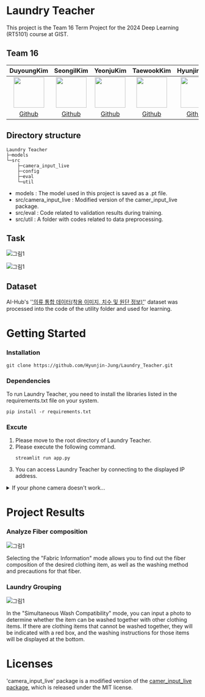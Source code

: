 # Laundry Teacher

This project is the Team 16 Term Project for the 2024 Deep Learning (RT5101) course at GIST.

## Team 16
DuyoungKim|SeongilKim|YeonjuKim|TaewookKim|HyunjinJung|
:-:|:-:|:-:|:-:|:-:
<img src='https://avatars.githubusercontent.com/u/141096154?s=64&v=4' height=80 width=80px></img>|<img src='https://avatars.githubusercontent.com/u/100182543?s=64&v=4' height=80 width=80px></img>|<img src='https://avatars.githubusercontent.com/u/141096125?s=64&v=4' height=80 width=80px></img>|<img src='https://avatars.githubusercontent.com/u/141096377?s=64&v=4' height=80 width=80px></img>|<img src='https://avatars.githubusercontent.com/u/67624124?v=4' height=80 width=80px></img>
[Github](https://github.com/hidudu0)|[Github](https://github.com/g1r4ff3)|[Github](https://github.com/YeonjuKim111)|[Github](https://github.com/ktaewook)|[Github](https://github.com/Hyunjin-Jung)

## Directory structure

    Laundry Teacher
    ├─models 
    └─src
        ├─camera_input_live 
        ├─config
        ├─eval
        └─util 


* models : The model used in this project is saved as a .pt file.
* src/camera_input_live : Modified version of the camer_input_live package.
* src/eval : Code related to validation results during training.
* src/util : A folder with codes related to data preprocessing. 

## Task

![그림1](https://github.com/Hyunjin-Jung/Laundry_Teacher/assets/67624124/db4a9e99-40ec-42f4-8df7-f28a3819af20)

![그림1](https://github.com/Hyunjin-Jung/Laundry_Teacher/assets/67624124/c77d4a20-0505-48fd-b9c2-6b2c370b0c8a)

## Dataset

AI-Hub's '['의류 통합 데이터(착용 이미지, 치수 및 원단 정보)'](https://www.aihub.or.kr/aihubdata/data/view.do?currMenu=&topMenu=&aihubDataSe=data&dataSetSn=71501)' dataset was processed into the code of the utility folder and used for learning.

# Getting Started

### Installation

```
git clone https://github.com/Hyunjin-Jung/Laundry_Teacher.git
``` 

### Dependencies

To run Laundry Teacher, you need to install the libraries listed in the requirements.txt file on your system.

```
pip install -r requirements.txt
```

### Excute 
1. Please move to the root directory of Laundry Teacher.
2. Please execute the following command.
    ```
    streamlit run app.py
    ```
3. You can access Laundry Teacher by connecting to the displayed IP address.


<details><summary>If your phone camera doesn't work...</summary> 
Please follow the following link to change the chrome setting. 

[Enabling the Microphone/Camera in Chrome for (Local) Unsecure Origins](https://medium.com/@Carmichaelize/enabling-the-microphone-camera-in-chrome-for-local-unsecure-origins-9c90c3149339)
</details>



# Project Results

### Analyze Fiber composition

![그림1](https://github.com/Hyunjin-Jung/Laundry_Teacher/assets/67624124/c0675007-6b5c-41ec-bc94-e215e0c7dbff)

Selecting the "Fabric Information" mode allows you to find out the fiber composition of the desired clothing item, as well as the washing method and precautions for that fiber.

### Laundry Grouping

![그림1](https://github.com/Hyunjin-Jung/Laundry_Teacher/assets/67624124/b0406ed3-6f03-4102-9f73-6d0a3a62ea8c)

In the "Simultaneous Wash Compatibility" mode, you can input a photo to determine whether the item can be washed together with other clothing items. If there are clothing items that cannot be washed together, they will be indicated with a red box, and the washing instructions for those items will be displayed at the bottom.

# Licenses

'camera_input_live' package is a modified version of the [camer_input_live package](https://github.com/blackary/streamlit-camera-input-live?tab=MIT-1-ov-file), which is released under the MIT license.
